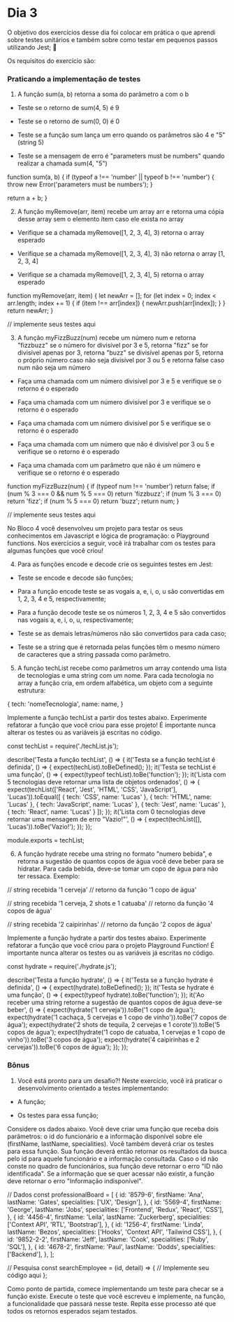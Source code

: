 # Dia 3

O objetivo dos exercícios desse dia foi colocar em prática o que aprendi sobre testes unitários e também sobre como testar em pequenos passos utilizando Jest; 🚀 

Os requisitos do exercício são:

### Praticando a implementação de testes

1. A função sum(a, b) retorna a soma do parâmetro a com o b
  
  - Teste se o retorno de sum(4, 5) é 9
  
  - Teste se o retorno de sum(0, 0) é 0
  
  - Teste se a função sum lança um erro quando os parâmetros são 4 e "5"(string 5)
  
  - Teste se a mensagem de erro é "parameters must be numbers" quando realizar a chamada sum(4, "5")

function sum(a, b) {
  if (typeof a !== 'number' || typeof b !== 'number') {
    throw new Error('parameters must be numbers');
  }

  return a + b;
}

2. A função myRemove(arr, item) recebe um array arr e retorna uma cópia desse array sem o elemento item caso ele exista no array
  
  - Verifique se a chamada myRemove([1, 2, 3, 4], 3) retorna o array esperado

  - Verifique se a chamada myRemove([1, 2, 3, 4], 3) não retorna o array [1, 2, 3, 4]

  - Verifique se a chamada myRemove([1, 2, 3, 4], 5) retorna o array esperado

function myRemove(arr, item) {
  let newArr = [];
  for (let index = 0; index < arr.length; index += 1) {
    if (item !== arr[index]) {
      newArr.push(arr[index]);
    }
  }
  return newArr;
}

// implemente seus testes aqui

3. A função myFizzBuzz(num) recebe um número num e retorna "fizzbuzz" se o número for divisível por 3 e 5, retorna "fizz" se for divisível apenas por 3, retorna "buzz" se divisível apenas por 5, retorna o próprio número caso não seja divisível por 3 ou 5 e retorna false caso num não seja um número

  - Faça uma chamada com um número divisível por 3 e 5 e verifique se o retorno é o esperado

  - Faça uma chamada com um número divisível por 3 e verifique se o retorno é o esperado

  - Faça uma chamada com um número divisível por 5 e verifique se o retorno é o esperado

  - Faça uma chamada com um número que não é divisível por 3 ou 5 e verifique se o retorno é o esperado

  - Faça uma chamada com um parâmetro que não é um número e verifique se o retorno é o esperado

function myFizzBuzz(num) {
  if (typeof num !== 'number') return false;
  if (num % 3 === 0 && num % 5 === 0) return 'fizzbuzz';
  if (num % 3 === 0) return 'fizz';
  if (num % 5 === 0) return 'buzz';
  return num;
}

// implemente seus testes aqui

No Bloco 4 você desenvolveu um projeto para testar os seus conhecimentos em Javascript e lógica de programação: o Playground functions. Nos exercícios a seguir, você irá trabalhar com os testes para algumas funções que você criou!

4. Para as funções encode e decode crie os seguintes testes em Jest:

  - Teste se encode e decode são funções;

  - Para a função encode teste se as vogais a, e, i, o, u são convertidas em 1, 2, 3, 4 e 5, respectivamente;

  - Para a função decode teste se os números 1, 2, 3, 4 e 5 são convertidos nas vogais a, e, i, o, u, respectivamente;

  - Teste se as demais letras/números não são convertidos para cada caso;

  - Teste se a string que é retornada pelas funções têm o mesmo número de caracteres que a string passada como parâmetro.

5. A função techList recebe como parâmetros um array contendo uma lista de tecnologias e uma string com um nome. Para cada tecnologia no array a função cria, em ordem alfabética, um objeto com a seguinte estrutura:

{
  tech: 'nomeTecnologia',
  name: name,
}

Implemente a função techList a partir dos testes abaixo. Experimente refatorar a função que você criou para esse projeto! É importante nunca alterar os testes ou as variáveis já escritas no código.

const techList = require('./techList.js');

describe('Testa a função techList', () => {
  it('Testa se a função techList é definida', () => {
    expect(techList).toBeDefined();
  });
  it('Testa se techList é uma função', () => {
    expect(typeof techList).toBe('function');
  });
  it('Lista com 5 tecnologias deve retornar uma lista de objetos ordenados', () => {
    expect(techList(['React', 'Jest', 'HTML', 'CSS', 'JavaScript'], 'Lucas')).toEqual([
      {
        tech: 'CSS',
        name: 'Lucas'
      },
      {
        tech: 'HTML',
        name: 'Lucas'
      },
      {
        tech: 'JavaScript',
        name: 'Lucas'
      },
      {
        tech: 'Jest',
        name: 'Lucas'
      },
      {
        tech: 'React',
        name: 'Lucas'
      }
    ]);
  });
  it('Lista com 0 tecnologias deve retornar uma mensagem de erro "Vazio!"', () => {
    expect(techList([], 'Lucas')).toBe('Vazio!');
  });
});

module.exports = techList;

6. A função hydrate recebe uma string no formato "numero bebida", e retorna a sugestão de quantos copos de água você deve beber para se hidratar. Para cada bebida, deve-se tomar um copo de água para não ter ressaca. Exemplo:

// string recebida
'1 cerveja'
// retorno da função
'1 copo de água'

// string recebida
'1 cerveja, 2 shots e 1 catuaba'
// retorno da função
'4 copos de água'

// string recebida
'2 caipirinhas'
// retorno da função
'2 copos de água'

Implemente a função hydrate a partir dos testes abaixo. Experimente refatorar a função que você criou para o projeto Playground Function! É importante nunca alterar os testes ou as variáveis já escritas no código.

const hydrate = require('./hydrate.js');

describe('Testa a função hydrate', () => {
  it('Testa se a função hydrate é definida', () => {
    expect(hydrate).toBeDefined();
  });
  it('Testa se hydrate é uma função', () => {
    expect(typeof hydrate).toBe('function');
  });
  it('Ao receber uma string retorne a sugestão de quantos copos de água deve-se beber', () => {
    expect(hydrate('1 cerveja')).toBe('1 copo de água');
    expect(hydrate('1 cachaça, 5 cervejas e 1 copo de vinho')).toBe('7 copos de água');
    expect(hydrate('2 shots de tequila, 2 cervejas e 1 corote')).toBe('5 copos de água');
    expect(hydrate('1 copo de catuaba, 1 cervejas e 1 copo de vinho')).toBe('3 copos de água');
    expect(hydrate('4 caipirinhas e 2 cervejas')).toBe('6 copos de água');
  });
});

### Bônus

1. Você está pronto para um desafio?! Neste exercício, você irá praticar o desenvolvimento orientado a testes implementando:

  - A função;

  - Os testes para essa função;

Considere os dados abaixo. Você deve criar uma função que receba dois parâmetros: o id do funcionário e a informação disponível sobre ele (firstName, lastName, specialities). Você também deverá criar os testes para essa função. Sua função deverá então retornar os resultados da busca pelo id para aquele funcionário e a informação consultada. Caso o id não conste no quadro de funcionários, sua função deve retornar o erro "ID não identificada". Se a informação que se quer acessar não existir, a função deve retornar o erro "Informação indisponível".

// Dados
const professionalBoard = [
  {
    id: '8579-6',
    firstName: 'Ana',
    lastName: 'Gates',
    specialities: ['UX', 'Design'],
  },
  {
    id: '5569-4',
    firstName: 'George',
    lastName: 'Jobs',
    specialities: ['Frontend', 'Redux', 'React', 'CSS'],
  },
  {
    id: '4456-4',
    firstName: 'Leila',
    lastName: 'Zuckerberg',
    specialities: ['Context API', 'RTL', 'Bootstrap'],
  },
  {
    id: '1256-4',
    firstName: 'Linda',
    lastName: 'Bezos',
    specialities: ['Hooks', 'Context API', 'Tailwind CSS'],
  },
  {
    id: '9852-2-2',
    firstName: 'Jeff',
    lastName: 'Cook',
    specialities: ['Ruby', 'SQL'],
  },
  {
    id: '4678-2',
    firstName: 'Paul',
    lastName: 'Dodds',
    specialities: ['Backend'],
  },
];

// Pesquisa
const searchEmployee = (id, detail) => {
  // Implemente seu código aqui
};

Como ponto de partida, comece implementando um teste para checar se a função existe. Execute o teste que você escreveu e implemente, na função, a funcionalidade que passará nesse teste. Repita esse processo até que todos os retornos esperados sejam testados.